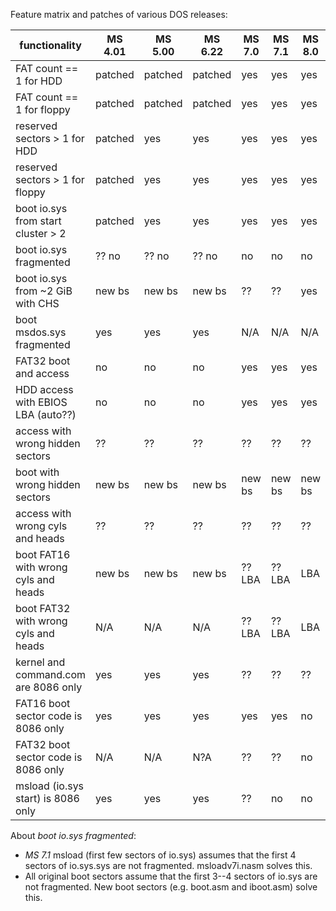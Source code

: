 Feature matrix and patches of various DOS releases:

|functionality                        |MS 4.01|MS 5.00|MS 6.22|MS 7.0 |MS 7.1 |MS 8.0 |PC 2000|PC 7.1 |
|-------------------------------------|-------|-------|-------|-------|-------|-------|-------|-------|
|FAT count == 1 for HDD               |patched|patched|patched|yes    |yes    |yes    |patched|patched|
|FAT count == 1 for floppy            |patched|patched|patched|yes    |yes    |yes    |patched|yes    |
|reserved sectors > 1 for HDD         |patched|yes    |yes    |yes    |yes    |yes    |yes    |yes    |
|reserved sectors > 1 for floppy      |patched|yes    |yes    |yes    |yes    |yes    |yes    |yes    |
|boot io.sys from start cluster > 2   |patched|yes    |yes    |yes    |yes    |yes    |yes    |yes    |
|boot io.sys fragmented               |?? no  |?? no  |??  no |no     |no     |no     |?? no  |?? no  |
|boot io.sys from ~2 GiB with CHS     |new bs |new bs |new bs |??     |??     |yes    |??     |??     |
|boot msdos.sys fragmented            |yes    |yes    |yes    |N/A    |N/A    |N/A    |yes    |yes    |
|FAT32 boot and access                |no     |no     |no     |yes    |yes    |yes    |no     |yes    |
|HDD access with EBIOS LBA  (auto??)  |no     |no     |no     |yes    |yes    |yes    |??     |??     |
|access with wrong hidden sectors     |??     |??     |??     |??     |??     |??     |??     |??     |
|boot with wrong hidden sectors       |new bs |new bs |new bs |new bs |new bs |new bs |new bs |new bs |
|access with wrong cyls and heads     |??     |??     |??     |??     |??     |??     |??     |??     |
|boot FAT16 with wrong cyls and heads |new bs |new bs |new bs |??LBA  |??LBA  |LBA    |new bs |new bs |
|boot FAT32 with wrong cyls and heads |N/A    |N/A    |N/A    |??LBA  |??LBA  |LBA    |N/A    |LBA    |
|kernel and command.com are 8086 only |yes    |yes    |yes    |??     |??     |??     |yes    |yes    |
|FAT16 boot sector code is 8086 only  |yes    |yes    |yes    |yes    |yes    |no     |yes    |yes    |
|FAT32 boot sector code is 8086 only  |N/A    |N/A    |N?A    |??     |??     |no     |N/A    |yes    |
|msload (io.sys start) is 8086 only   |yes    |yes    |yes    |??     |no     |no     |yes    |yes    |

About *boot io.sys fragmented*:

* *MS 7.1* msload (first few sectors of io.sys) assumes that the first 4
  sectors of io.sys.sys are not fragmented. msloadv7i.nasm solves this.
* All original boot sectors assume that the first 3--4 sectors of io.sys are
  not fragmented. New boot sectors (e.g. boot.asm and iboot.asm) solve this.
